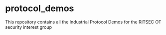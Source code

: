 # protocol_demos
This repository contains all the Industrial Protocol Demos for the RITSEC OT security interest group
